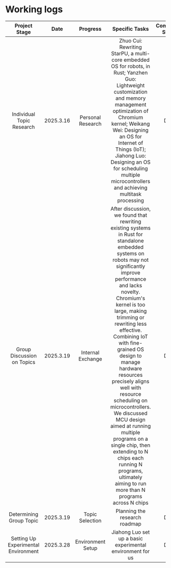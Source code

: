 # Working logs

| Project Stage | Date | Progress | Specific Tasks | Completion Status | Appendix |
| :-----------: | :--: | :------: | :------------: | :---------------: | ------- |
| Individual Topic Research | 2025.3.16 | Personal Research | Zhuo Cui: Rewriting StarPU, a multi-core embedded OS for robots, in Rust; Yanzhen Guo: Lightweight customization and memory management optimization of Chromium kernel; Weikang Wei: Designing an OS for Internet of Things (IoT); Jiahong Luo: Designing an OS for scheduling multiple microcontrollers and achieving multitask processing | Done | [log1](/logs/March19-meeting.md) |
| Group Discussion on Topics | 2025.3.19 | Internal Exchange | After discussion, we found that rewriting existing systems in Rust for standalone embedded systems on robots may not significantly improve performance and lacks novelty. Chromium's kernel is too large, making trimming or rewriting less effective. Combining IoT with fine-grained OS design to manage hardware resources precisely aligns well with resource scheduling on microcontrollers. We discussed MCU design aimed at running multiple programs on a single chip, then extending to N chips each running N programs, ultimately aiming to run more than N programs across N chips | Done | [log2](/logs/March19-meeting.md) |
| Determining Group Topic | 2025.3.19 | Topic Selection | Planning the research roadmap | Done | [log3](/logs/March28-meeting.md) |
| Setting Up Experimental Environment | 2025.3.28 | Environment Setup | Jiahong Luo set up a basic experimental environment for us | Done | [log4](/logs/March28-meeting.md) |
